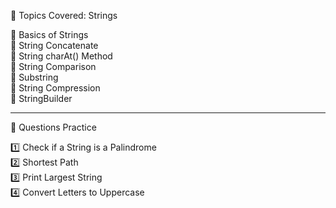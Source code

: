 📘 Topics Covered: Strings  

🔹 Basics of Strings  
🔹 String Concatenate  
🔹 String charAt() Method    
🔹 String Comparison  
🔹 Substring  
🔹 String Compression  
🔹 StringBuilder  

---

🧠 Questions Practice  

1️⃣ Check if a String is a Palindrome  
2️⃣ Shortest Path  
3️⃣ Print Largest String  
4️⃣ Convert Letters to Uppercase  
